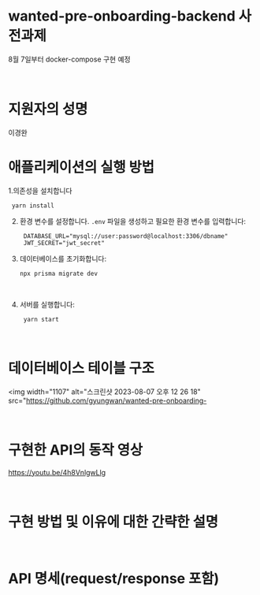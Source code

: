# wanted-pre-onboarding-backend 사전과제
8월 7일부터 docker-compose 구현 예정

</br>

# 지원자의 성명

이경완
</br>

# 애플리케이션의 실행 방법 

1.의존성을 설치합니다
   
   ```
    yarn install
   ```
   
    
2. 환경 변수를 설정합니다. `.env` 파일을 생성하고 필요한 환경 변수를 입력합니다:

   ```
    DATABASE_URL="mysql://user:password@localhost:3306/dbname"
    JWT_SECRET="jwt_secret"
   ```
    
4. 데이터베이스를 초기화합니다:
    ```
    npx prisma migrate dev
    ```
    </br>
    
5. 서버를 실행합니다:
   ``` 
    yarn start
   ``` 
    
</br>

# 데이터베이스 테이블 구조
<img width="1107" alt="스크린샷 2023-08-07 오후 12 26 18" src="https://github.com/gyungwan/wanted-pre-onboarding-

</br>

# 구현한 API의 동작 영상 
https://youtu.be/4h8VnlgwLlg

</br>

# 구현 방법 및 이유에 대한 간략한 설명

</br>

# API 명세(request/response 포함)
